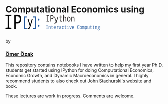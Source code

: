 # Computational Economics using <img src="./notebooks/pics/IPy_header.png" height="50px" width="300px" />

by

### [Ömer Özak](http://omerozak.com)


This repository contains notebooks I have written to help my first year Ph.D. students get started using IPython for doing Computational Economics, Economic Growth, and Dynamic Macroeconomics in general. I highly recommend students to also check out [John Stachurski's website](http://johnstachurski.net/personal/edtc.html) and book. 

These lectures are work in progress. Comments are welcome.
